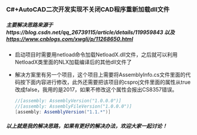 ### C#+AutoCAD二次开发实现不关闭CAD程序重新加载dll文件

##### 主要解决思路来源于https://blog.csdn.net/qq_26739115/article/details/119959843 以及 https://www.cnblogs.com/xwgli/p/11268650.html

- 启动项目时需要用netload命令加载NetloadX.dll文件，之后就可以利用NetloadX类里面的NLX加载编译后的其他dll文件了

- 解决方案里有另一个项目，这个项目上需要将AssemblyInfo.cs文件里面的代码按下面内容进行修改，此外还需要把该项目的csproj文件里面的<Deterministic>属性从true改成false，我用的是2017，如果不修改这个属性会报出CS8357错误。

  ```c#
  //[assembly: AssemblyVersion("1.0.0.0")]
  //[assembly: AssemblyFileVersion("1.0.0.0")]
  [assembly: AssemblyVersion("1.1.*")]
  ```

##### 以上就是我的解决思路，如果有更好的解决办法，欢迎大家一起讨论！
